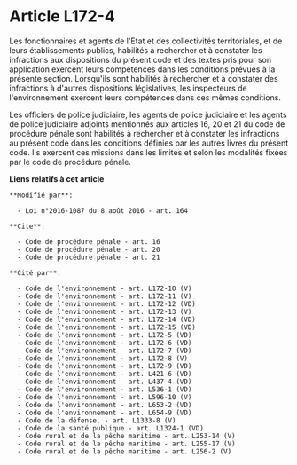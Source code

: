 # Article L172-4

Les fonctionnaires et agents de l'Etat et des collectivités territoriales, et de leurs établissements publics, habilités à
rechercher et à constater les infractions aux dispositions du présent code et des textes pris pour son application exercent
leurs compétences dans les conditions prévues à la présente section. Lorsqu'ils sont habilités à rechercher et à constater
des infractions à d'autres dispositions législatives, les inspecteurs de l'environnement exercent leurs compétences dans ces
mêmes conditions. 

Les officiers de police judiciaire, les agents de police judiciaire et les agents de police judiciaire adjoints mentionnés
aux articles 16, 20 et 21 du code de procédure pénale sont habilités à rechercher et à constater les infractions au présent
code dans les conditions définies par les autres livres du présent code. Ils exercent ces missions dans les limites et selon
les modalités fixées par le code de procédure pénale.

**Liens relatifs à cet article**

	**Modifié par**:

	  - Loi n°2016-1087 du 8 août 2016 - art. 164

	**Cite**:

	  - Code de procédure pénale - art. 16
	  - Code de procédure pénale - art. 20
	  - Code de procédure pénale - art. 21

	**Cité par**:

	  - Code de l'environnement - art. L172-10 (V)
	  - Code de l'environnement - art. L172-11 (V)
	  - Code de l'environnement - art. L172-12 (VD)
	  - Code de l'environnement - art. L172-13 (V)
	  - Code de l'environnement - art. L172-14 (VD)
	  - Code de l'environnement - art. L172-15 (VD)
	  - Code de l'environnement - art. L172-5 (VD)
	  - Code de l'environnement - art. L172-6 (VD)
	  - Code de l'environnement - art. L172-7 (VD)
	  - Code de l'environnement - art. L172-8 (V)
	  - Code de l'environnement - art. L172-9 (VD)
	  - Code de l'environnement - art. L421-6 (VD)
	  - Code de l'environnement - art. L437-4 (VD)
	  - Code de l'environnement - art. L536-1 (VD)
	  - Code de l'environnement - art. L596-10 (V)
	  - Code de l'environnement - art. L653-2 (VD)
	  - Code de l'environnement - art. L654-9 (VD)
	  - Code de la défense. - art. L1333-8 (V)
	  - Code de la santé publique - art. L1324-1 (VD)
	  - Code rural et de la pêche maritime - art. L253-14 (V)
	  - Code rural et de la pêche maritime - art. L255-17 (V)
	  - Code rural et de la pêche maritime - art. L256-2 (V)
